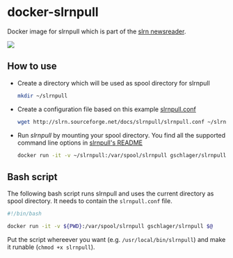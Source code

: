 # docker-slrnpull
Docker image for slrnpull which is part of the [slrn newsreader](http://slrn.sourceforge.net/).

[![](https://images.microbadger.com/badges/image/gschlager/slrnpull.svg)](https://microbadger.com/images/gschlager/slrnpull)

## How to use

* Create a directory which will be used as spool directory for slrnpull
  ```bash
  mkdir ~/slrnpull
  ```
* Create a configuration file based on this example [slrnpull.conf](http://slrn.sourceforge.net/docs/slrnpull/slrnpull.conf)
  ```bash
  wget http://slrn.sourceforge.net/docs/slrnpull/slrnpull.conf ~/slrnpull/slrnpull.conf
  ```
* Run *slrnpull* by mounting your spool directory. You find all the supported command line options in [slrnpull's README](http://slrn.sourceforge.net/docs/slrnpull/README)
  ```bash
  docker run -it -v ~/slrnpull:/var/spool/slrnpull gschlager/slrnpull --help
  ```

## Bash script
The following bash script runs slrnpull and uses the current directory as spool directory. It needs to contain the `slrnpull.conf` file.

```bash
#!/bin/bash

docker run -it -v ${PWD}:/var/spool/slrnpull gschlager/slrnpull $@
```

Put the script whereever you want (e.g. `/usr/local/bin/slrnpull`) and make it runable (`chmod +x slrnpull`).

